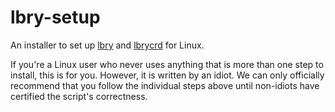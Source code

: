 # lbry-setup
An installer to set up [lbry](https://github.com/lbryio/lbry) and [lbrycrd](https://github.com/lbryio/lbrycrd) for Linux.

If you're a Linux user who never uses anything that is more than one step to install, this is for you. However, it is written by an idiot. We can only officially recommend that you follow the individual steps above until non-idiots have certified the script's correctness.
